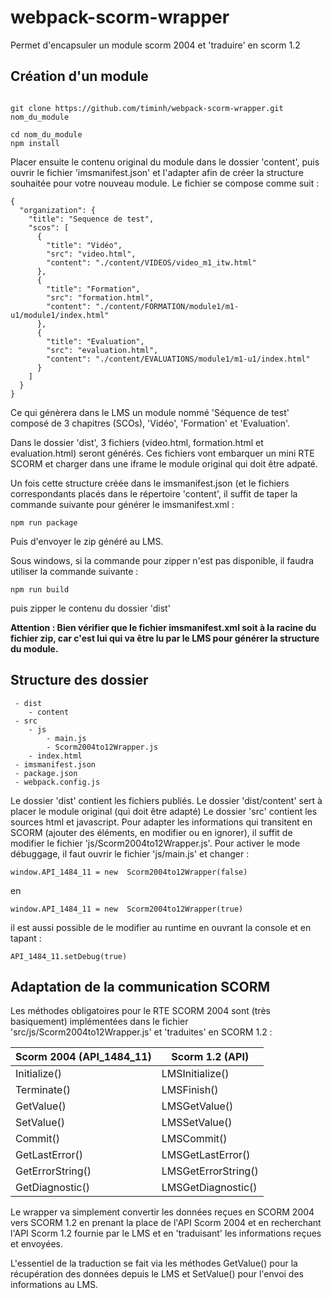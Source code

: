 
# webpack-scorm-wrapper

Permet d'encapsuler un module scorm 2004 et 'traduire' en scorm 1.2

## Création d'un module
~~~

git clone https://github.com/timinh/webpack-scorm-wrapper.git nom_du_module

cd nom_du_module
npm install

~~~
Placer ensuite le contenu original du module dans le dossier 'content', puis ouvrir le fichier 'imsmanifest.json' et l'adapter afin de créer la structure souhaitée pour votre nouveau module. Le fichier se compose comme suit : 
~~~
{
  "organization": {
    "title": "Sequence de test",
    "scos": [
      {
        "title": "Vidéo",
        "src": "video.html",
        "content": "./content/VIDEOS/video_m1_itw.html"
      },
      {
        "title": "Formation",
        "src": "formation.html",
        "content": "./content/FORMATION/module1/m1-u1/module1/index.html"
      },
      {
        "title": "Evaluation",
        "src": "evaluation.html",
        "content": "./content/EVALUATIONS/module1/m1-u1/index.html"
      }
    ]
  }
}
~~~
Ce qui génèrera dans le LMS un module nommé 'Séquence de test' composé de 3 chapitres (SCOs), 'Vidéo', 'Formation' et 'Evaluation'.

Dans le dossier 'dist', 3 fichiers (video.html, formation.html et evaluation.html) seront générés.
Ces fichiers vont embarquer un mini RTE SCORM et charger dans une iframe le module original qui doit être adpaté.

Un fois cette structure créée dans le imsmanifest.json (et le fichiers correspondants placés dans le répertoire 'content', il suffit de taper la commande suivante pour générer le imsmanifest.xml :
~~~
npm run package
~~~
Puis d'envoyer le zip généré au LMS.

Sous windows, si la commande pour zipper n'est pas disponible, il faudra utiliser la commande suivante : 
~~~
npm run build
~~~
puis zipper le contenu du dossier 'dist'

**Attention : Bien vérifier que le fichier imsmanifest.xml soit à la racine du fichier zip, car c'est lui qui va être lu par le LMS pour générer la structure du module.**


## Structure des dossier
~~~
 - dist
    - content
 - src
    - js
        - main.js
        - Scorm2004to12Wrapper.js
    - index.html
 - imsmanifest.json
 - package.json
 - webpack.config.js
~~~
 
 Le dossier 'dist' contient les fichiers publiés.
 Le dossier 'dist/content' sert à placer le module original (qui doit être adapté)
Le dossier 'src' contient les sources html et javascript.
Pour adapter les informations qui transitent en SCORM (ajouter des éléments, en modifier ou en ignorer), il suffit de modifier le fichier 'js/Scorm2004to12Wrapper.js'.
Pour activer le mode débuggage, il faut ouvrir le fichier 'js/main.js' et changer : 
~~~
window.API_1484_11 = new  Scorm2004to12Wrapper(false)
~~~
en
~~~
window.API_1484_11 = new  Scorm2004to12Wrapper(true)
~~~
il est aussi possible de le modifier au runtime en ouvrant la console et en tapant : 
~~~
API_1484_11.setDebug(true)
~~~

## Adaptation de la communication SCORM

Les méthodes obligatoires pour le RTE SCORM 2004 sont (très basiquement) implémentées dans le fichier 'src/js/Scorm2004to12Wrapper.js' et 'traduites' en SCORM 1.2 : 

|Scorm 2004 (API_1484_11) | Scorm 1.2 (API) |
|--|--|
| Initialize() | LMSInitialize() |
| Terminate() | LMSFinish() |
| GetValue() | LMSGetValue() |
| SetValue() | LMSSetValue() |
| Commit() | LMSCommit() |
| GetLastError() | LMSGetLastError() |
| GetErrorString() | LMSGetErrorString() |
| GetDiagnostic() | LMSGetDiagnostic() |

Le wrapper va simplement convertir les données reçues en SCORM 2004 vers SCORM 1.2 en prenant la place de l'API Scorm 2004 et en recherchant l'API Scorm 1.2 fournie par le LMS et en 'traduisant' les informations reçues et envoyées.

L'essentiel de la traduction se fait via les méthodes GetValue() pour la récupération des données depuis le LMS et SetValue() pour l'envoi des informations au LMS.

